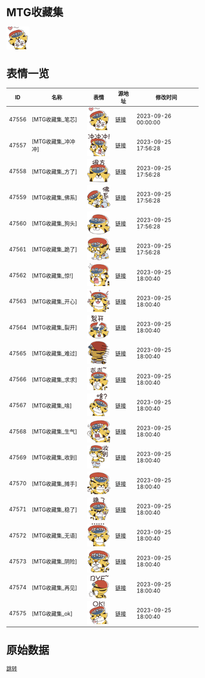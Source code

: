 # MTG收藏集

<img src="./cover.png" height="60" alt="cover" />

# 表情一览

|ID|名称|表情|源地址|修改时间|
|----|----|----|----|----|
|47556|[MTG收藏集_笔芯]|<img src="./pic/047556_%5BMTG收藏集_笔芯%5D.png" height="60" alt="笔芯"/>|[链接](https://i0.hdslb.com/bfs/emote/f5201f975a6760cd91de7d8d161519971e5409de.png)|2023-09-26 00:00:00|
|47557|[MTG收藏集_冲冲冲]|<img src="./pic/047557_%5BMTG收藏集_冲冲冲%5D.png" height="60" alt="冲冲冲"/>|[链接](https://i0.hdslb.com/bfs/emote/533f90c2f22de894053e5759c862379b901143c0.png)|2023-09-25 17:56:28|
|47558|[MTG收藏集_方了]|<img src="./pic/047558_%5BMTG收藏集_方了%5D.png" height="60" alt="方了"/>|[链接](https://i0.hdslb.com/bfs/emote/9d1b68b677e52896b4b3c46a3b5b3b5a1621a7be.png)|2023-09-25 17:56:28|
|47559|[MTG收藏集_佛系]|<img src="./pic/047559_%5BMTG收藏集_佛系%5D.png" height="60" alt="佛系"/>|[链接](https://i0.hdslb.com/bfs/emote/8e7d0994155991159d01764e8d4aa230178ce91b.png)|2023-09-25 17:56:28|
|47560|[MTG收藏集_狗头]|<img src="./pic/047560_%5BMTG收藏集_狗头%5D.png" height="60" alt="狗头"/>|[链接](https://i0.hdslb.com/bfs/emote/47e952f5551f57d59bd959cd0ab229161ebead30.png)|2023-09-25 17:56:28|
|47561|[MTG收藏集_跪了]|<img src="./pic/047561_%5BMTG收藏集_跪了%5D.png" height="60" alt="跪了"/>|[链接](https://i0.hdslb.com/bfs/emote/67bb70b67484b806e0aa125c87b87bad104397d3.png)|2023-09-25 17:56:28|
|47562|[MTG收藏集_惊!]|<img src="./pic/047562_%5BMTG收藏集_惊!%5D.png" height="60" alt="惊!"/>|[链接](https://i0.hdslb.com/bfs/emote/a6ecbefbcd931ebda520b8a987db0c246c918019.png)|2023-09-25 18:00:40|
|47563|[MTG收藏集_开心]|<img src="./pic/047563_%5BMTG收藏集_开心%5D.png" height="60" alt="开心"/>|[链接](https://i0.hdslb.com/bfs/emote/aefa17f6e292a578c17a9594acc2ed2969715e91.png)|2023-09-25 18:00:40|
|47564|[MTG收藏集_裂开]|<img src="./pic/047564_%5BMTG收藏集_裂开%5D.png" height="60" alt="裂开"/>|[链接](https://i0.hdslb.com/bfs/emote/a6417546e62052ddad5fffbb95c72cd2f26ec5ce.png)|2023-09-25 18:00:40|
|47565|[MTG收藏集_难过]|<img src="./pic/047565_%5BMTG收藏集_难过%5D.png" height="60" alt="难过"/>|[链接](https://i0.hdslb.com/bfs/emote/a7b567a6f268256283b856b219463bcc33d6859f.png)|2023-09-25 18:00:40|
|47566|[MTG收藏集_求求]|<img src="./pic/047566_%5BMTG收藏集_求求%5D.png" height="60" alt="求求"/>|[链接](https://i0.hdslb.com/bfs/emote/34d7dfb20c89cf08098f642d1a3e0710698fa2f7.png)|2023-09-25 18:00:40|
|47567|[MTG收藏集_啥]|<img src="./pic/047567_%5BMTG收藏集_啥%5D.png" height="60" alt="啥"/>|[链接](https://i0.hdslb.com/bfs/emote/cabc6daeb6131f923080ecbe0cfb5e3d6cf43373.png)|2023-09-25 18:00:40|
|47568|[MTG收藏集_生气]|<img src="./pic/047568_%5BMTG收藏集_生气%5D.png" height="60" alt="生气"/>|[链接](https://i0.hdslb.com/bfs/emote/950864d2d4b5fd911f4eaacf5b7e5f49ac20312d.png)|2023-09-25 18:00:40|
|47569|[MTG收藏集_收到]|<img src="./pic/047569_%5BMTG收藏集_收到%5D.png" height="60" alt="收到"/>|[链接](https://i0.hdslb.com/bfs/emote/798598fa071c4f6df92b3d1a081053ba34770351.png)|2023-09-25 18:00:40|
|47570|[MTG收藏集_摊手]|<img src="./pic/047570_%5BMTG收藏集_摊手%5D.png" height="60" alt="摊手"/>|[链接](https://i0.hdslb.com/bfs/emote/389ff035b11b99acdbdd40c8b439d40cf3156da4.png)|2023-09-25 18:00:40|
|47571|[MTG收藏集_稳了]|<img src="./pic/047571_%5BMTG收藏集_稳了%5D.png" height="60" alt="稳了"/>|[链接](https://i0.hdslb.com/bfs/emote/c069663d0541810114367b9802ad3ddbf1cd8c36.png)|2023-09-25 18:00:40|
|47572|[MTG收藏集_无语]|<img src="./pic/047572_%5BMTG收藏集_无语%5D.png" height="60" alt="无语"/>|[链接](https://i0.hdslb.com/bfs/emote/ceb66bdd0c8c2b2c0a9519e780b0841d705335c1.png)|2023-09-25 18:00:40|
|47573|[MTG收藏集_阴险]|<img src="./pic/047573_%5BMTG收藏集_阴险%5D.png" height="60" alt="阴险"/>|[链接](https://i0.hdslb.com/bfs/emote/0e5281208f6722d79968acebcb1caad1491973aa.png)|2023-09-25 18:00:40|
|47574|[MTG收藏集_再见]|<img src="./pic/047574_%5BMTG收藏集_再见%5D.png" height="60" alt="再见"/>|[链接](https://i0.hdslb.com/bfs/emote/64293ca143524365b741f918f8e6d9af757b87b9.png)|2023-09-25 18:00:40|
|47575|[MTG收藏集_ok]|<img src="./pic/047575_%5BMTG收藏集_ok%5D.png" height="60" alt="ok"/>|[链接](https://i0.hdslb.com/bfs/emote/11a2ecd9152e2f4121be6a6c1268a52df4973513.png)|2023-09-25 18:00:40|

# 原始数据

[跳转](./raw.json)

